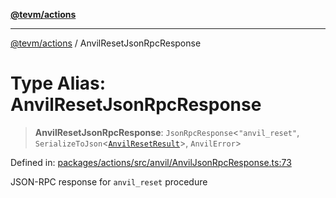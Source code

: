 [**@tevm/actions**](../README.md)

***

[@tevm/actions](../globals.md) / AnvilResetJsonRpcResponse

# Type Alias: AnvilResetJsonRpcResponse

> **AnvilResetJsonRpcResponse**: `JsonRpcResponse`\<`"anvil_reset"`, `SerializeToJson`\<[`AnvilResetResult`](AnvilResetResult.md)\>, `AnvilError`\>

Defined in: [packages/actions/src/anvil/AnvilJsonRpcResponse.ts:73](https://github.com/evmts/tevm-monorepo/blob/main/packages/actions/src/anvil/AnvilJsonRpcResponse.ts#L73)

JSON-RPC response for `anvil_reset` procedure
